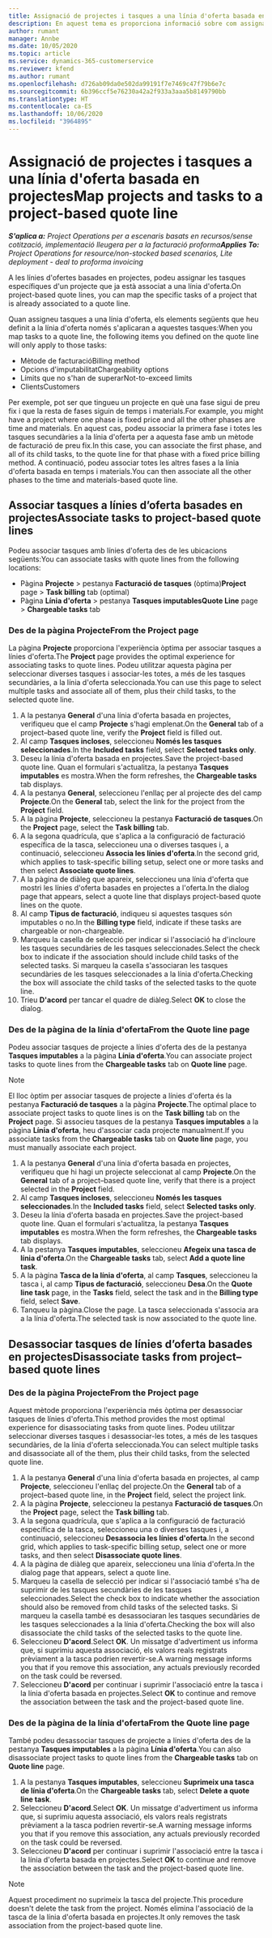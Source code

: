 ```yaml
---
title: Assignació de projectes i tasques a una línia d'oferta basada en projectes
description: En aquest tema es proporciona informació sobre com assignar projectes i tasques a una línia de tasca basada en projectes.
author: rumant
manager: Annbe
ms.date: 10/05/2020
ms.topic: article
ms.service: dynamics-365-customerservice
ms.reviewer: kfend
ms.author: rumant
ms.openlocfilehash: d726ab09da0e502da99191f7e7469c47f79b6e7c
ms.sourcegitcommit: 6b396ccf5e76230a42a2f933a3aaa5b8149790bb
ms.translationtype: HT
ms.contentlocale: ca-ES
ms.lasthandoff: 10/06/2020
ms.locfileid: "3964895"
---
```

# <a name="map-projects-and-tasks-to-a-project-based-quote-line"></a><span data-ttu-id="fbaf7-103">Assignació de projectes i tasques a una línia d'oferta basada en projectes</span><span class="sxs-lookup"><span data-stu-id="fbaf7-103">Map projects and tasks to a project-based quote line</span></span>

<span data-ttu-id="fbaf7-104">_**S'aplica a:** Project Operations per a escenaris basats en recursos/sense cotització, implementació lleugera per a la facturació proforma_</span><span class="sxs-lookup"><span data-stu-id="fbaf7-104">_**Applies To:** Project Operations for resource/non-stocked based scenarios, Lite deployment - deal to proforma invoicing_</span></span>

<span data-ttu-id="fbaf7-105">A les línies d'ofertes basades en projectes, podeu assignar les tasques específiques d'un projecte que ja està associat a una línia d'oferta.</span><span class="sxs-lookup"><span data-stu-id="fbaf7-105">On project-based quote lines, you can map the specific tasks of a project that is already associated to a quote line.</span></span>

<span data-ttu-id="fbaf7-106">Quan assigneu tasques a una línia d'oferta, els elements següents que heu definit a la línia d'oferta només s'aplicaran a aquestes tasques:</span><span class="sxs-lookup"><span data-stu-id="fbaf7-106">When you map tasks to a quote line, the following items you defined on the quote line will only apply to those tasks:</span></span>

- <span data-ttu-id="fbaf7-107">Mètode de facturació</span><span class="sxs-lookup"><span data-stu-id="fbaf7-107">Billing method</span></span>
- <span data-ttu-id="fbaf7-108">Opcions d'imputabilitat</span><span class="sxs-lookup"><span data-stu-id="fbaf7-108">Chargeability options</span></span>
- <span data-ttu-id="fbaf7-109">Límits que no s'han de superar</span><span class="sxs-lookup"><span data-stu-id="fbaf7-109">Not-to-exceed limits</span></span>
- <span data-ttu-id="fbaf7-110">Clients</span><span class="sxs-lookup"><span data-stu-id="fbaf7-110">Customers</span></span>

<span data-ttu-id="fbaf7-111">Per exemple, pot ser que tingueu un projecte en què una fase sigui de preu fix i que la resta de fases siguin de temps i materials.</span><span class="sxs-lookup"><span data-stu-id="fbaf7-111">For example, you might have a project where one phase is fixed price and all the other phases are time and materials.</span></span> <span data-ttu-id="fbaf7-112">En aquest cas, podeu associar la primera fase i totes les tasques secundàries a la línia d'oferta per a aquesta fase amb un mètode de facturació de preu fix.</span><span class="sxs-lookup"><span data-stu-id="fbaf7-112">In this case, you can associate the first phase, and all of its child tasks, to the quote line for that phase with a fixed price billing method.</span></span> <span data-ttu-id="fbaf7-113">A continuació, podeu associar totes les altres fases a la línia d'oferta basada en temps i materials.</span><span class="sxs-lookup"><span data-stu-id="fbaf7-113">You can then associate all the other phases to the time and materials-based quote line.</span></span>

## <a name="associate-tasks-to-project-based-quote-lines"></a><span data-ttu-id="fbaf7-114">Associar tasques a línies d’oferta basades en projectes</span><span class="sxs-lookup"><span data-stu-id="fbaf7-114">Associate tasks to project-based quote lines</span></span>

<span data-ttu-id="fbaf7-115">Podeu associar tasques amb línies d'oferta des de les ubicacions següents:</span><span class="sxs-lookup"><span data-stu-id="fbaf7-115">You can associate tasks with quote lines from the following locations:</span></span>

- <span data-ttu-id="fbaf7-116">Pàgina **Projecte** > pestanya **Facturació de tasques** (òptima)</span><span class="sxs-lookup"><span data-stu-id="fbaf7-116">**Project** page > **Task billing** tab (optimal)</span></span>
- <span data-ttu-id="fbaf7-117">Pàgina **Línia d'oferta** > pestanya **Tasques imputables**</span><span class="sxs-lookup"><span data-stu-id="fbaf7-117">**Quote Line** page > **Chargeable tasks** tab</span></span> 

### <a name="from-the-project-page"></a><span data-ttu-id="fbaf7-118">Des de la pàgina Projecte</span><span class="sxs-lookup"><span data-stu-id="fbaf7-118">From the Project page</span></span>

<span data-ttu-id="fbaf7-119">La pàgina **Projecte** proporciona l'experiència òptima per associar tasques a línies d'oferta.</span><span class="sxs-lookup"><span data-stu-id="fbaf7-119">The **Project** page provides the optimal experience for associating tasks to quote lines.</span></span> <span data-ttu-id="fbaf7-120">Podeu utilitzar aquesta pàgina per seleccionar diverses tasques i associar-les totes, a més de les tasques secundàries, a la línia d'oferta seleccionada.</span><span class="sxs-lookup"><span data-stu-id="fbaf7-120">You can use this page to select multiple tasks and associate all of them, plus their child tasks, to the selected quote line.</span></span>

1. <span data-ttu-id="fbaf7-121">A la pestanya **General** d'una línia d'oferta basada en projectes, verifiqueu que el camp **Projecte** s'hagi emplenat.</span><span class="sxs-lookup"><span data-stu-id="fbaf7-121">On the **General** tab of a project–based quote line, verify the **Project** field is filled out.</span></span>
2. <span data-ttu-id="fbaf7-122">Al camp **Tasques incloses**, seleccioneu **Només les tasques seleccionades**.</span><span class="sxs-lookup"><span data-stu-id="fbaf7-122">In the **Included tasks** field, select **Selected tasks only**.</span></span>
3. <span data-ttu-id="fbaf7-123">Deseu la línia d'oferta basada en projectes.</span><span class="sxs-lookup"><span data-stu-id="fbaf7-123">Save the project-based quote line.</span></span> <span data-ttu-id="fbaf7-124">Quan el formulari s'actualitza, la pestanya **Tasques imputables** es mostra.</span><span class="sxs-lookup"><span data-stu-id="fbaf7-124">When the form refreshes, the **Chargeable tasks** tab displays.</span></span>
4. <span data-ttu-id="fbaf7-125">A la pestanya **General**, seleccioneu l'enllaç per al projecte des del camp **Projecte**.</span><span class="sxs-lookup"><span data-stu-id="fbaf7-125">On the **General** tab, select the link for the project from the **Project** field.</span></span>
5. <span data-ttu-id="fbaf7-126">A la pàgina **Projecte**, seleccioneu la pestanya **Facturació de tasques**.</span><span class="sxs-lookup"><span data-stu-id="fbaf7-126">On the **Project** page, select the **Task billing** tab.</span></span>
6. <span data-ttu-id="fbaf7-127">A la segona quadrícula, que s'aplica a la configuració de facturació específica de la tasca, seleccioneu una o diverses tasques i, a continuació, seleccioneu **Associa les línies d'oferta**.</span><span class="sxs-lookup"><span data-stu-id="fbaf7-127">In the second grid, which applies to task-specific billing setup, select one or more tasks and then select **Associate quote lines**.</span></span>
7. <span data-ttu-id="fbaf7-128">A la pàgina de diàleg que apareix, seleccioneu una línia d'oferta que mostri les línies d'oferta basades en projectes a l'oferta.</span><span class="sxs-lookup"><span data-stu-id="fbaf7-128">In the dialog page that appears, select a quote line that displays project-based quote lines on the quote.</span></span>
8. <span data-ttu-id="fbaf7-129">Al camp **Tipus de facturació**, indiqueu si aquestes tasques són imputables o no.</span><span class="sxs-lookup"><span data-stu-id="fbaf7-129">In the **Billing type** field, indicate if these tasks are chargeable or non-chargeable.</span></span>
9. <span data-ttu-id="fbaf7-130">Marqueu la casella de selecció per indicar si l'associació ha d'incloure les tasques secundàries de les tasques seleccionades.</span><span class="sxs-lookup"><span data-stu-id="fbaf7-130">Select the check box to indicate if the association should include child tasks of the selected tasks.</span></span> <span data-ttu-id="fbaf7-131">Si marqueu la casella s'associaran les tasques secundàries de les tasques seleccionades a la línia d'oferta.</span><span class="sxs-lookup"><span data-stu-id="fbaf7-131">Checking the box will associate the child tasks of the selected tasks to the quote line.</span></span>
10. <span data-ttu-id="fbaf7-132">Trieu **D'acord** per tancar el quadre de diàleg.</span><span class="sxs-lookup"><span data-stu-id="fbaf7-132">Select **OK** to close the dialog.</span></span>

### <a name="from-the-quote-line-page"></a><span data-ttu-id="fbaf7-133">Des de la pàgina de la línia d'oferta</span><span class="sxs-lookup"><span data-stu-id="fbaf7-133">From the Quote line page</span></span>

<span data-ttu-id="fbaf7-134">Podeu associar tasques de projecte a línies d'oferta des de la pestanya **Tasques imputables** a la pàgina **Línia d'oferta**.</span><span class="sxs-lookup"><span data-stu-id="fbaf7-134">You can associate project tasks to quote lines from the **Chargeable tasks** tab on **Quote line** page.</span></span>

>[!NOTE]
><span data-ttu-id="fbaf7-135">El lloc òptim per associar tasques de projecte a línies d'oferta és la pestanya **Facturació de tasques** a la pàgina **Projecte**.</span><span class="sxs-lookup"><span data-stu-id="fbaf7-135">The optimal place to associate project tasks to quote lines is on the **Task billing** tab on the **Project** page.</span></span> <span data-ttu-id="fbaf7-136">Si associeu tasques de la pestanya **Tasques imputables** a la pàgina **Línia d'oferta**, heu d'associar cada projecte manualment.</span><span class="sxs-lookup"><span data-stu-id="fbaf7-136">If you associate tasks from the **Chargeable tasks** tab on **Quote line** page, you must manually associate each project.</span></span>

1. <span data-ttu-id="fbaf7-137">A la pestanya **General** d'una línia d'oferta basada en projectes, verifiqueu que hi hagi un projecte seleccionat al camp **Projecte**.</span><span class="sxs-lookup"><span data-stu-id="fbaf7-137">On the **General** tab of a project–based quote line, verify that there is a project selected in the **Project** field.</span></span>
2. <span data-ttu-id="fbaf7-138">Al camp **Tasques incloses**, seleccioneu **Només les tasques seleccionades**.</span><span class="sxs-lookup"><span data-stu-id="fbaf7-138">In the **Included tasks** field, select **Selected tasks only**.</span></span>
3. <span data-ttu-id="fbaf7-139">Deseu la línia d'oferta basada en projectes.</span><span class="sxs-lookup"><span data-stu-id="fbaf7-139">Save the project-based quote line.</span></span> <span data-ttu-id="fbaf7-140">Quan el formulari s'actualitza, la pestanya **Tasques imputables** es mostra.</span><span class="sxs-lookup"><span data-stu-id="fbaf7-140">When the form refreshes, the **Chargeable tasks** tab displays.</span></span>
4. <span data-ttu-id="fbaf7-141">A la pestanya **Tasques imputables**, seleccioneu **Afegeix una tasca de línia d'oferta**.</span><span class="sxs-lookup"><span data-stu-id="fbaf7-141">On the **Chargeable tasks** tab, select **Add a quote line task**.</span></span>
5. <span data-ttu-id="fbaf7-142">A la pàgina **Tasca de la línia d'oferta**, al camp **Tasques**, seleccioneu la tasca i, al camp **Tipus de facturació**, seleccioneu **Desa**.</span><span class="sxs-lookup"><span data-stu-id="fbaf7-142">On the **Quote line task** page, in the **Tasks** field, select the task and in the **Billing type** field, select **Save**.</span></span> 
6. <span data-ttu-id="fbaf7-143">Tanqueu la pàgina.</span><span class="sxs-lookup"><span data-stu-id="fbaf7-143">Close the page.</span></span> <span data-ttu-id="fbaf7-144">La tasca seleccionada s'associa ara a la línia d'oferta.</span><span class="sxs-lookup"><span data-stu-id="fbaf7-144">The selected task is now associated to the quote line.</span></span>

## <a name="disassociate-tasks-from-projectbased-quote-lines"></a><span data-ttu-id="fbaf7-145">Desassociar tasques de línies d’oferta basades en projectes</span><span class="sxs-lookup"><span data-stu-id="fbaf7-145">Disassociate tasks from project–based quote lines</span></span>

### <a name="from-the-project-page"></a><span data-ttu-id="fbaf7-146">Des de la pàgina Projecte</span><span class="sxs-lookup"><span data-stu-id="fbaf7-146">From the Project page</span></span>

<span data-ttu-id="fbaf7-147">Aquest mètode proporciona l'experiència més òptima per desassociar tasques de línies d'oferta.</span><span class="sxs-lookup"><span data-stu-id="fbaf7-147">This method provides the most optimal experience for disassociating tasks from quote lines.</span></span> <span data-ttu-id="fbaf7-148">Podeu utilitzar seleccionar diverses tasques i desassociar-les totes, a més de les tasques secundàries, de la línia d'oferta seleccionada.</span><span class="sxs-lookup"><span data-stu-id="fbaf7-148">You can select multiple tasks and disassociate all of the them, plus their child tasks, from the selected quote line.</span></span>

1. <span data-ttu-id="fbaf7-149">A la pestanya **General** d'una línia d'oferta basada en projectes, al camp **Projecte**, seleccioneu l'enllaç del projecte.</span><span class="sxs-lookup"><span data-stu-id="fbaf7-149">On the **General** tab of a project–based quote line, in the **Project** field, select the project link.</span></span>
2. <span data-ttu-id="fbaf7-150">A la pàgina **Projecte**, seleccioneu la pestanya **Facturació de tasques**.</span><span class="sxs-lookup"><span data-stu-id="fbaf7-150">On the **Project** page, select the **Task billing** tab.</span></span>
3. <span data-ttu-id="fbaf7-151">A la segona quadrícula, que s'aplica a la configuració de facturació específica de la tasca, seleccioneu una o diverses tasques i, a continuació, seleccioneu **Desassocia les línies d'oferta**.</span><span class="sxs-lookup"><span data-stu-id="fbaf7-151">In the second grid, which applies to task-specific billing setup, select one or more tasks, and then select **Disassociate quote lines**.</span></span>
4. <span data-ttu-id="fbaf7-152">A la pàgina de diàleg que apareix, seleccioneu una línia d'oferta.</span><span class="sxs-lookup"><span data-stu-id="fbaf7-152">In the dialog page that appears, select a quote line.</span></span>
5. <span data-ttu-id="fbaf7-153">Marqueu la casella de selecció per indicar si l'associació també s'ha de suprimir de les tasques secundàries de les tasques seleccionades.</span><span class="sxs-lookup"><span data-stu-id="fbaf7-153">Select the check box to indicate whether the association should also be removed from child tasks of the selected tasks.</span></span> <span data-ttu-id="fbaf7-154">Si marqueu la casella també es desassociaran les tasques secundàries de les tasques seleccionades a la línia d'oferta.</span><span class="sxs-lookup"><span data-stu-id="fbaf7-154">Checking the box will also disassociate the child tasks of the selected tasks to the quote line.</span></span>
6. <span data-ttu-id="fbaf7-155">Seleccioneu **D'acord**.</span><span class="sxs-lookup"><span data-stu-id="fbaf7-155">Select **OK**.</span></span> <span data-ttu-id="fbaf7-156">Un missatge d'advertiment us informa que, si suprimiu aquesta associació, els valors reals registrats prèviament a la tasca podrien revertir-se.</span><span class="sxs-lookup"><span data-stu-id="fbaf7-156">A warning message informs you that if you remove this association, any actuals previously recorded on the task could be reversed.</span></span> 
7. <span data-ttu-id="fbaf7-157">Seleccioneu **D'acord** per continuar i suprimir l'associació entre la tasca i la línia d'oferta basada en projectes.</span><span class="sxs-lookup"><span data-stu-id="fbaf7-157">Select **OK** to continue and remove the association between the task and the project-based quote line.</span></span>

### <a name="from-the-quote-line-page"></a><span data-ttu-id="fbaf7-158">Des de la pàgina de la línia d'oferta</span><span class="sxs-lookup"><span data-stu-id="fbaf7-158">From the Quote line page</span></span>

<span data-ttu-id="fbaf7-159">També podeu desassociar tasques de projecte a línies d'oferta des de la pestanya **Tasques imputables** a la pàgina **Línia d'oferta**.</span><span class="sxs-lookup"><span data-stu-id="fbaf7-159">You can also disassociate project tasks to quote lines from the **Chargeable tasks** tab on **Quote line** page.</span></span>

1. <span data-ttu-id="fbaf7-160">A la pestanya **Tasques imputables**, seleccioneu **Suprimeix una tasca de línia d'oferta**.</span><span class="sxs-lookup"><span data-stu-id="fbaf7-160">On the **Chargeable tasks** tab, select **Delete a quote line task**.</span></span>
2. <span data-ttu-id="fbaf7-161">Seleccioneu **D'acord**.</span><span class="sxs-lookup"><span data-stu-id="fbaf7-161">Select **OK**.</span></span> <span data-ttu-id="fbaf7-162">Un missatge d'advertiment us informa que, si suprimiu aquesta associació, els valors reals registrats prèviament a la tasca podrien revertir-se.</span><span class="sxs-lookup"><span data-stu-id="fbaf7-162">A warning message informs you that if you remove this association, any actuals previously recorded on the task could be reversed.</span></span> 
3. <span data-ttu-id="fbaf7-163">Seleccioneu **D'acord** per continuar i suprimir l'associació entre la tasca i la línia d'oferta basada en projectes.</span><span class="sxs-lookup"><span data-stu-id="fbaf7-163">Select **OK** to continue and remove the association between the task and the project-based quote line.</span></span>

>[!NOTE]
> <span data-ttu-id="fbaf7-164">Aquest procediment no suprimeix la tasca del projecte.</span><span class="sxs-lookup"><span data-stu-id="fbaf7-164">This procedure doesn't delete the task from the project.</span></span> <span data-ttu-id="fbaf7-165">Només elimina l'associació de la tasca de la línia d'oferta basada en projectes.</span><span class="sxs-lookup"><span data-stu-id="fbaf7-165">It only removes the task association from the project-based quote line.</span></span>
